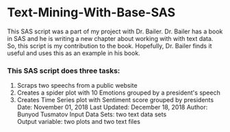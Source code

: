 # Text-Mining-With-Base-SAS

This SAS script was a part of my project with Dr. Bailer. Dr. Bailer has a book in SAS and he is writing a new chapter about working with
with text data. So, this script is my contribution to the book. Hopefully, Dr. Bailer finds it useful and uses this as an example in his book. 

### This SAS script does three tasks: 
1) Scraps two speechs from a public website 
2) Creates a spider plot with 10 Emotions grouped by a president's speech 
3) Creates Time Series plot with Sentiment score grouped by presidents
Date: November 01, 2018
Last Updated: December 18, 2018 
Author: Bunyod Tusmatov 
Input Data Sets: two text data sets   
Output variable: two plots and two text files 
